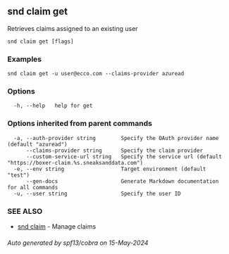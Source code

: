 ## snd claim get

Retrieves claims assigned to an existing user

```
snd claim get [flags]
```

### Examples

```
snd claim get -u user@ecco.com --claims-provider azuread
```

### Options

```
  -h, --help   help for get
```

### Options inherited from parent commands

```
  -a, --auth-provider string        Specify the OAuth provider name (default "azuread")
      --claims-provider string      Specify the claim provider
      --custom-service-url string   Specify the service url (default "https://boxer-claim.%s.sneaksanddata.com")
  -e, --env string                  Target environment (default "test")
      --gen-docs                    Generate Markdown documentation for all commands
  -u, --user string                 Specify the user ID
```

### SEE ALSO

* [snd claim](snd_claim.md)	 - Manage claims

###### Auto generated by spf13/cobra on 15-May-2024
